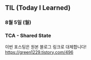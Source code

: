 ## TIL (Today I Learned)

### 8월 5일 (월)    
### TCA - Shared State     
이번 포스팅은 원본 블로그 링크로 대체합니다!   
https://green1229.tistory.com/496       